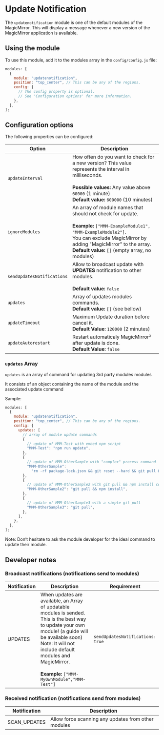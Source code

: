 # Update Notification

The `updatenotification` module is one of the default modules of the
MagicMirror. This will display a message whenever a new version of the
MagicMirror application is available.

## Using the module

To use this module, add it to the modules array in the `config/config.js` file:

```javascript
modules: [
  {
    module: "updatenotification",
    position: "top_center", // This can be any of the regions.
    config: {
      // The config property is optional.
      // See 'Configuration options' for more information.
    },
  },
];
```

## Configuration options

The following properties can be configured:

| Option                     | Description                                                                                                                                                                                                                                                   |
| -------------------------- | ------------------------------------------------------------------------------------------------------------------------------------------------------------------------------------------------------------------------------------------------------------- |
| `updateInterval`           | How often do you want to check for a new version? This value represents the interval in milliseconds. <br><br> **Possible values:** Any value above `60000` (1 minute) <br> **Default value:** `600000` (10 minutes)                                          |
| `ignoreModules`            | An array of module names that should not check for update. <br><br> **Example:** `["MMM-ExampleModule1", "MMM-ExampleModule2"]`.<br> You can exclude MagicMirror by adding "MagicMirror" to the array. <br> **Default value:** `[]` (empty array, no modules) |
| `sendUpdatesNotifications` | Allow to broadcast update with **UPDATES** notification to other modules.<br><br> **Default value:** `false`                                                                                                                                                  |
| `updates`                  | Array of updates modules commands. <br> **Default value:** `[]` (see bellow)                                                                                                                                                                                  |
| `updateTimeout`            | Maximum Update duration before cancel it. <br> **Default Value:** `120000` (2 minutes)                                                                                                                                                                        |
| `updateAutorestart`        | Restart automaticaly MagicMirror² after update is done. <br> **Default Value:** `false`                                                                                                                                                                       |

### `updates` Array

`updates` is an array of command for updating 3rd party modules modules

It consists of an object containing the name of the module and the associated
update command

Sample:

```javascript
modules: [
  {
    module: "updatenotification",
    position: "top_center", // This can be any of the regions.
    config: {
      updates: [
        // array of module update commands
        {
          // update of MMM-Test with embed npm script
          "MMM-Test": "npm run update",
        },
        {
          // update of MMM-OtherSample with "complex" process command
          "MMM-OtherSample":
            "rm -rf package-lock.json && git reset --hard && git pull && npm install",
        },
        {
          // update of MMM-OtherSample2 with git pull && npm install command
          "MMM-OtherSample2": "git pull && npm install",
        },
        {
          // update of MMM-OtherSample3 with a simple git pull
          "MMM-OtherSample3": "git pull",
        },
      ],
    },
  },
];
```

Note: Don’t hesitate to ask the module developer for the ideal command to update
their module.

## Developer notes

### Broadcast notifications (notifications send to modules)

| Notification | Description                                                                                                                                                                                                                                                                      | Requirement                      |
| ------------ | -------------------------------------------------------------------------------------------------------------------------------------------------------------------------------------------------------------------------------------------------------------------------------- | -------------------------------- |
| UPDATES      | When updates are available, an Array of updatable modules is sended. <br> This is the best way to update your own module! (a guide will be available soon) <br> Note: It will not include default modules and MagicMirror. <br><br>**Example:** `["MMM-MyOwnModule","MMM-Test"]` | `sendUpdatesNotifications: true` |

### Received notification (notifications send from modules)

| Notification | Description                                         |
| ------------ | --------------------------------------------------- |
| SCAN_UPDATES | Allow force scanning any updates from other modules |
